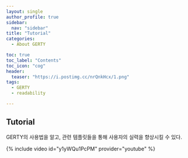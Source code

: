 ```yaml
---
layout: single
author_profile: true
sidebar:
  nav: "sidebar"
title: "Tutorial"
categories:
  - About GERTY

toc: true
toc_label: "Contents"
toc_icon: "cog"
header:
  teaser: "https://i.postimg.cc/nrQnkHcx/1.png"  
tags: 
  - GERTY
  - readability

---
```


## Tutorial

GERTY의 사용법을 알고, 관련 템플릿들을 통해 사용자의 실력을 향상시킬 수 있다.

{% include video id="y1yWQu1PcPM" provider="youtube" %}